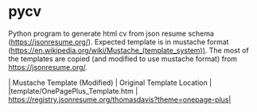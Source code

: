 # pycv
Python program to generate html cv from json resume schema (https://jsonresume.org/).
Expected template is in mustache format (https://en.wikipedia.org/wiki/Mustache_(template_system)). 
The most of the templates are copied (and modified to use mustache format) from https://jsonresume.org/.


| Mustache Template (Modified) | Original Template Location |
|template/OnePagePlus_Template.htm | https://registry.jsonresume.org/thomasdavis?theme=onepage-plus|

